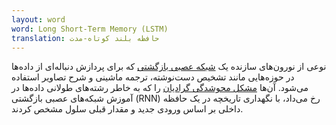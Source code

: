 ```yaml
---
layout: word
word: Long Short-Term Memory (LSTM)
translation: حافظه بلند کوتاه-مدت
---
```


نوعی از نورون‌های سازنده یک [شبکه عصبی بازگشتی](/R/recurrent_neural_network) که برای پردازش دنباله‌ای از داده‌ها در حوزه‌هایی مانند تشخیص دست‌نوشته، ترجمه ماشینی و شرح تصاویر استفاده می‌شود. آن‌ها [مشکل محوشدگی گرادیان](/V/vanishing_gradient_problem) را که به خاطر رشته‌های طولانی داده‌ها در آموزش شبکه‌های عصبی بازگشتی (RNN) رخ می‌داد، با نگهداری تاریخچه در یک حافظه داخلی بر اساس ورودی جدید و مقدار قبلی سلول مشخص کردند.

